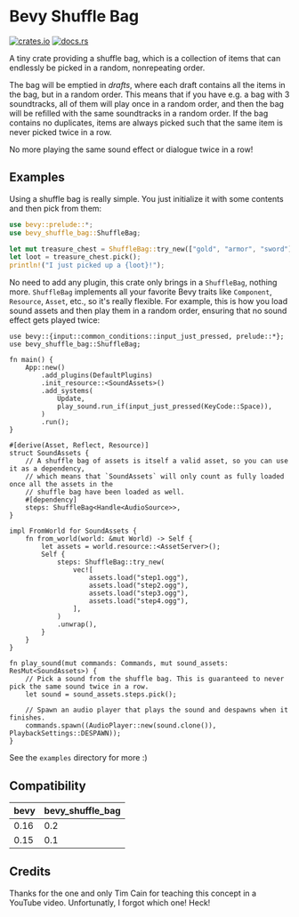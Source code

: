 # Bevy Shuffle Bag

[![crates.io](https://img.shields.io/crates/v/bevy_shuffle_bag)](https://crates.io/crates/bevy_shuffle_bag)
[![docs.rs](https://docs.rs/bevy_shuffle_bag/badge.svg)](https://docs.rs/bevy_shuffle_bag)

A tiny crate providing a shuffle bag, which is a collection of items that can endlessly be picked in a random, nonrepeating order.

The bag will be emptied in *drafts*, where each draft contains all the items in the bag, but in a random order.
This means that if you have e.g. a bag with 3 soundtracks, all of them will play once in a random order, and then the bag will be refilled with the same soundtracks in a random order.
If the bag contains no duplicates, items are always picked such that the same item is never picked twice in a row.

No more playing the same sound effect or dialogue twice in a row!

## Examples

Using a shuffle bag is really simple. You just initialize it with some contents and then pick from them:

```rust
use bevy::prelude::*;
use bevy_shuffle_bag::ShuffleBag;

let mut treasure_chest = ShuffleBag::try_new(["gold", "armor", "sword"]).unwrap();
let loot = treasure_chest.pick();
println!("I just picked up a {loot}!");
```

No need to add any plugin, this crate only brings in a `ShuffleBag`, nothing more.
`ShuffleBag` implements all your favorite Bevy traits like `Component`, `Resource`, `Asset`, etc., so it's really flexible.
For example, this is how you load sound assets and then play them in a random order, ensuring that no sound effect gets played twice:

```rust,no_run
use bevy::{input::common_conditions::input_just_pressed, prelude::*};
use bevy_shuffle_bag::ShuffleBag;

fn main() {
    App::new()
        .add_plugins(DefaultPlugins)
        .init_resource::<SoundAssets>()
        .add_systems(
            Update,
            play_sound.run_if(input_just_pressed(KeyCode::Space)),
        )
        .run();
}

#[derive(Asset, Reflect, Resource)]
struct SoundAssets {
    // A shuffle bag of assets is itself a valid asset, so you can use it as a dependency,
    // which means that `SoundAssets` will only count as fully loaded once all the assets in the
    // shuffle bag have been loaded as well.
    #[dependency]
    steps: ShuffleBag<Handle<AudioSource>>,
}

impl FromWorld for SoundAssets {
    fn from_world(world: &mut World) -> Self {
        let assets = world.resource::<AssetServer>();
        Self {
            steps: ShuffleBag::try_new(
                vec![
                    assets.load("step1.ogg"),
                    assets.load("step2.ogg"),
                    assets.load("step3.ogg"),
                    assets.load("step4.ogg"),
                ],
            )
            .unwrap(),
        }
    }
}

fn play_sound(mut commands: Commands, mut sound_assets: ResMut<SoundAssets>) {
    // Pick a sound from the shuffle bag. This is guaranteed to never pick the same sound twice in a row.
    let sound = sound_assets.steps.pick();

    // Spawn an audio player that plays the sound and despawns when it finishes.
    commands.spawn((AudioPlayer::new(sound.clone()), PlaybackSettings::DESPAWN));
}
```

See the `examples` directory for more :)


## Compatibility

| bevy        | bevy_shuffle_bag |
|-------------|------------------|
| 0.16        | 0.2              |
| 0.15        | 0.1              |

## Credits

Thanks for the one and only Tim Cain for teaching this concept in a YouTube video. Unfortunatly, I forgot which one! Heck!
